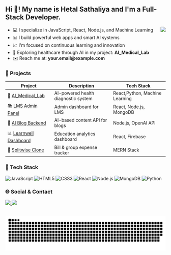 <h2 align="left">Hi 👋! My name is Hetal Sathaliya and I'm a Full-Stack Developer.</h2>

<img align="right" height="150" src="https://variety.com/wp-content/uploads/2022/06/preview.jpg" />

<ul>
  <li>💻 I specialize in JavaScript, React, Node.js, and Machine Learning</li>
  <li>📊 I build powerful web apps and smart AI systems</li>
  <li>📈 I'm focused on continuous learning and innovation</li>
  <li>🔬 Exploring healthcare through AI in my project: <strong>AI_Medical_Lab</strong></li>
  <li>✉️ Reach me at: <strong>your.email@example.com</strong></li>
</ul>

<h3>🚀 Projects</h3>

<table>
  <thead>
    <tr>
      <th>Project</th>
      <th>Description</th>
      <th>Tech Stack</th>
    </tr>
  </thead>
  <tbody>
    <tr>
      <td>🔬 <a href="https://github.com/Hhetal/AI_Medical_Lab">AI_Medical_Lab</a></td>
      <td>AI-powered health diagnostic system</td>
      <td>React,Python, Machine Learning</td>
    </tr>
    <tr>
      <td>📚 <a href="https://github.com/Hhetal/lms-admin">LMS Admin Panel</a></td>
      <td>Admin dashboard for LMS</td>
      <td>React, Node.js, MongoDB</td>
    </tr>
    <tr>
      <td>🧠 <a href="https://github.com/Hhetal/ai-blog-backend">AI Blog Backend</a></td>
      <td>AI-based content API for blogs</td>
      <td>Node.js, OpenAI API</td>
    </tr>
    <tr>
      <td>📊 <a href="https://github.com/Hhetal/learnwell-deshbord">Learnwell Dashboard</a></td>
      <td>Education analytics dashboard</td>
      <td>React, Firebase</td>
    </tr>
    <tr>
      <td>💸 <a href="https://github.com/Hhetal/splitewise">Splitwise Clone</a></td>
      <td>Bill & group expense tracker</td>
      <td>MERN Stack</td>
    </tr>
  </tbody>
</table>

<h3>🧰 Tech Stack</h3>

<p align="left">
  <img src="https://cdn.jsdelivr.net/gh/devicons/devicon/icons/javascript/javascript-original.svg" height="40" alt="JavaScript" />
  <img src="https://cdn.jsdelivr.net/gh/devicons/devicon/icons/html5/html5-original.svg" height="40" alt="HTML5" />
  <img src="https://cdn.jsdelivr.net/gh/devicons/devicon/icons/css3/css3-original.svg" height="40" alt="CSS3" />
  <img src="https://cdn.jsdelivr.net/gh/devicons/devicon/icons/react/react-original.svg" height="40" alt="React" />
  <img src="https://cdn.jsdelivr.net/gh/devicons/devicon/icons/nodejs/nodejs-original.svg" height="40" alt="Node.js" />
  <img src="https://cdn.jsdelivr.net/gh/devicons/devicon/icons/mongodb/mongodb-original.svg" height="40" alt="MongoDB" />
  <img src="https://cdn.jsdelivr.net/gh/devicons/devicon/icons/python/python-original.svg" height="40" alt="Python" />
</p>

<h3>🌐 Social & Contact</h3>

<p>
  <a href="mailto:your.hhenisathaliya@gmail.com" target="_blank">
    <img src="https://img.shields.io/static/v1?message=Gmail&logo=gmail&label=&color=D14836&logoColor=white&style=for-the-badge" height="35" />
  </a>
  <a href="https://www.linkedin.com/in/hetal-sathaliya/" target="_blank">
    <img src="https://img.shields.io/static/v1?message=LinkedIn&logo=linkedin&label=&color=0077B5&logoColor=white&style=for-the-badge" height="35" />
  </a>
</p>

<br clear="both" />

<img src="https://raw.githubusercontent.com/Platane/Platane/output/github-contribution-grid-snake.svg" alt="Snake animation" />
